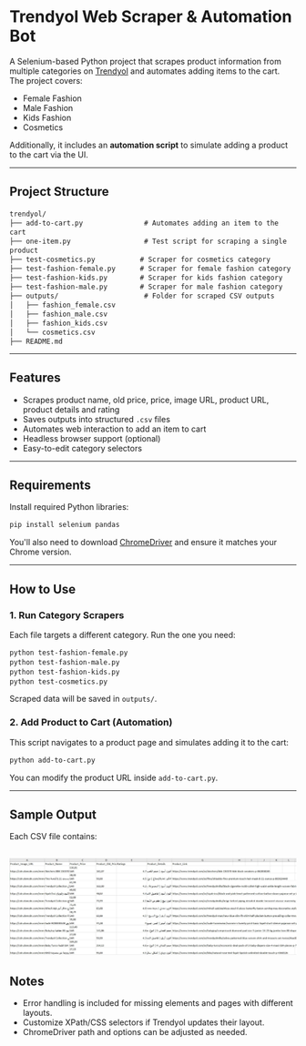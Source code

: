 # Trendyol Web Scraper & Automation Bot

A Selenium-based Python project that scrapes product information from multiple categories on [Trendyol](https://www.trendyol.com) and automates adding items to the cart. The project covers:

- Female Fashion
- Male Fashion
- Kids Fashion
- Cosmetics

Additionally, it includes an **automation script** to simulate adding a product to the cart via the UI.

---

## Project Structure

```
trendyol/
├── add-to-cart.py               # Automates adding an item to the cart
├── one-item.py                  # Test script for scraping a single product
├── test-cosmetics.py           # Scraper for cosmetics category
├── test-fashion-female.py      # Scraper for female fashion category
├── test-fashion-kids.py        # Scraper for kids fashion category
├── test-fashion-male.py        # Scraper for male fashion category
├── outputs/                     # Folder for scraped CSV outputs
│   ├── fashion_female.csv
│   ├── fashion_male.csv
│   ├── fashion_kids.csv
│   └── cosmetics.csv
├── README.md                    
```

---

## Features

- Scrapes product name, old price, price, image URL, product URL, product details and rating
- Saves outputs into structured `.csv` files
- Automates web interaction to add an item to cart
- Headless browser support (optional)
- Easy-to-edit category selectors

---

## Requirements

Install required Python libraries:

```bash
pip install selenium pandas
```

You'll also need to download [ChromeDriver](https://sites.google.com/chromium.org/driver/) and ensure it matches your Chrome version.

---

## How to Use

### 1. Run Category Scrapers

Each file targets a different category. Run the one you need:

```bash
python test-fashion-female.py
python test-fashion-male.py
python test-fashion-kids.py
python test-cosmetics.py
```

Scraped data will be saved in `outputs/`.

### 2. Add Product to Cart (Automation)

This script navigates to a product page and simulates adding it to the cart:

```bash
python add-to-cart.py
```

You can modify the product URL inside `add-to-cart.py`.

---

## Sample Output

Each CSV file contains:

![output](https://github.com/rewaaalaa7/Trendyol-Scraper/blob/master/sample-output.jpg)
---

## Notes

- Error handling is included for missing elements and pages with different layouts.
- Customize XPath/CSS selectors if Trendyol updates their layout.
- ChromeDriver path and options can be adjusted as needed.

